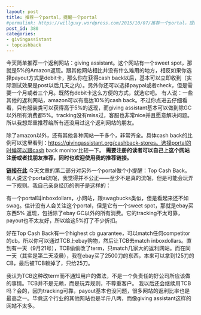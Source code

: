 ```yaml
---
layout: post
title: 推荐一个portal，提醒一个portal
#permalink: https://willguxy.wordpress.com/2015/10/07/推荐一个portal，提醒一个portal/index.html
post_id: 380
categories: 
- givingassistant
- topcashback
---
```


今天简单推荐一个返利网站：giving assistant。这个网站有一个sweet spot，那就是5%的Amazon返现。跟其他网站相比并没有什么难用的地方，相反如果你选择payout方式是debit卡，那么你在获得cash back以后，基本可以立即收到（实际测试效果是post以后几天之内）。另外你还可以选择paypal或者check，但是需要一个月或者三个月。既然有debit卡这么方便的方式，就选它吧。
有人说：一些其他的返利网站，amazon可以有高达10%的cash back。不过你点进去仔细看看，只有服装类可以获得高于5%的返现，而giving assistant基本可以做到除GC以外所有消费都5%。tracking没有miss过，客服也非常nice并且愿意解决问题。所以我想郑重推荐给所有还没用过这个返利网站的朋友。

除了amazon以外，还有其他各种网站一千多个，非常齐全。具体cash back的比例可以这里看到：https://givingassistant.org/cashback-stores。选择portal的时候可以跟cash back monitor比较一下。
**需要注册的读者可以自己上这个网站注册或者找朋友推荐，同时也欢迎使用我的推荐链接。**

**[链接在此](https://givingassistant.org/?rid=x61u06j0ez)**
今天文章的第二部分对另外一个portal做个小提醒：Top Cash Back。有人说这个portal流氓，我觉得并不公正——至少不是真的流氓，但是可能会玩弄一下规则。我自己亲身经历的例子是这样的：

有一个portal叫inboxdollars，小网站，跟swagbucks类似，但是看起来还不如swag。估计没有人会关注这个portal，但是它有一个sweet spot，那就是ebay买东西5% 返现，包括除了ebay GC以外的所有消费。它的tracking不太可靠，payout也不太友好，所以给这5%打了不少折扣。

好在Top Cash Back有一个highest cb guarantee，可以match任何competitor的cb。所以你可以通过TCB上ebay购物，然后让TCB去match inboxdollars。直到有一天（9月21号），TCB偷偷改了term，只match几家大的返利网站。而在同一天（其实是第二天凌晨），我在ebay买了2500刀的东西，本来可以拿到125刀的CB，最后被TCB赖掉了，只给25刀。

我认为TCB这种改term而不通知用户的做法，不是一个负责任的好公司所应该做的事情。TCB并不是无赖，而是玩弄规则，不尊重客户。
我以后还会继续用TCB吗？会的，因为tracking可靠，payout基本也没问题，很多网站的返利比率也是最高之一。毕竟这个行业的其他网站也是半斤八两，而像giving assistant这样的网站不太多。